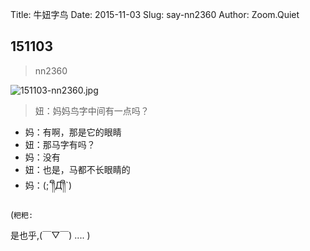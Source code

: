 Title: 牛妞字鸟
Date: 2015-11-03
Slug: say-nn2360
Author: Zoom.Quiet


## 151103
> nn2360

![151103-nn2360.jpg](http://zoomquiet.qiniucdn.com/niuniu-albums/nn2015/151103-nn2360.jpg?imageView2/2/w/420)

> 妞：妈妈鸟字中间有一点吗？
- 妈：有啊，那是它的眼睛
- 妞：那马字有吗？
- 妈：没有
- 妞：也是，马都不长眼睛的
- 妈：(;´༎ຶД༎ຶ`)


(`粑粑:` 

是也乎,(￣▽￣)
....
)

